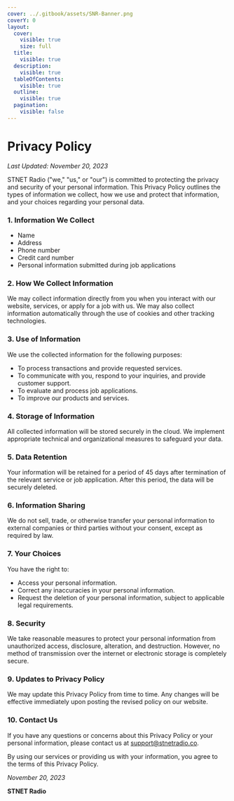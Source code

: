 ```yaml
---
cover: ../.gitbook/assets/SNR-Banner.png
coverY: 0
layout:
  cover:
    visible: true
    size: full
  title:
    visible: true
  description:
    visible: true
  tableOfContents:
    visible: true
  outline:
    visible: true
  pagination:
    visible: false
---
```


# Privacy Policy

*Last Updated: November 20, 2023*

STNET Radio ("we," "us," or "our") is committed to protecting the privacy and security of your personal information. This Privacy Policy outlines the types of information we collect, how we use and protect that information, and your choices regarding your personal data.

### 1. Information We Collect
  * Name
  * Address
  * Phone number
  * Credit card number
  * Personal information submitted during job applications

### 2. How We Collect Information
We may collect information directly from you when you interact with our website, services, or apply for a job with us. We may also collect information automatically through the use of cookies and other tracking technologies.

### 3. Use of Information
We use the collected information for the following purposes:
  * To process transactions and provide requested services.
  * To communicate with you, respond to your inquiries, and provide customer support.
  * To evaluate and process job applications.
  * To improve our products and services.

### 4. Storage of Information
All collected information will be stored securely in the cloud. We implement appropriate technical and organizational measures to safeguard your data.

### 5. Data Retention
Your information will be retained for a period of 45 days after termination of the relevant service or job application. After this period, the data will be securely deleted.

### 6. Information Sharing
We do not sell, trade, or otherwise transfer your personal information to external companies or third parties without your consent, except as required by law.

### 7. Your Choices
You have the right to:
  * Access your personal information.
  * Correct any inaccuracies in your personal information.
  * Request the deletion of your personal information, subject to applicable legal requirements.

### 8. Security
We take reasonable measures to protect your personal information from unauthorized access, disclosure, alteration, and destruction. However, no method of transmission over the internet or electronic storage is completely secure.

### 9. Updates to Privacy Policy
We may update this Privacy Policy from time to time. Any changes will be effective immediately upon posting the revised policy on our website.

### 10. Contact Us
If you have any questions or concerns about this Privacy Policy or your personal information, please contact us at [support@stnetradio.co](mailto:support@stnetradio.co).

By using our services or providing us with your information, you agree to the terms of this Privacy Policy.

*November 20, 2023*

**STNET Radio**
